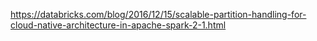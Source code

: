 https://databricks.com/blog/2016/12/15/scalable-partition-handling-for-cloud-native-architecture-in-apache-spark-2-1.html